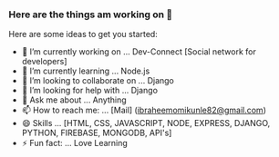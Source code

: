 ### Here are the things am working on 👋



Here are some ideas to get you started:

- 🔭 I’m currently working on ... Dev-Connect [Social network for developers]
- 🌱 I’m currently learning ... Node.js
- 👯 I’m looking to collaborate on ... Django
- 🤔 I’m looking for help with ... Django
- 💬 Ask me about ... Anything
- 📫 How to reach me: ... [Mail] (ibraheemomikunle82@gmail.com)
- 😄 Skills ... [HTML, CSS, JAVASCRIPT, NODE, EXPRESS, DJANGO, PYTHON, FIREBASE, MONGODB, API's]
- ⚡ Fun fact: ... Love Learning
